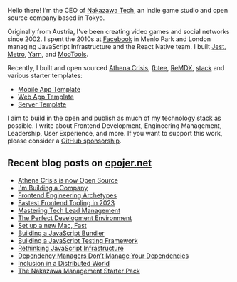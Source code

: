 Hello there! I’m the CEO of [Nakazawa Tech](https://nakazawa.dev), an indie game studio and open source company based in Tokyo.

Originally from Austria, I've been creating video games and social networks since 2002. I spent the 2010s at [Facebook](https://facebook.com) in Menlo Park and London managing JavaScript Infrastructure and the React Native team. I built [Jest](https://jestjs.io), [Metro](https://facebook.github.io/metro/), [Yarn](https://yarnpkg.com), and [MooTools](https://mootools.net).

Recently, I built and open sourced [Athena Crisis](https://athenacrisis.com), [fbtee](https://github.com/nkzw-tech/fbtee), [ReMDX](https://github.com/nkzw-tech/remdx), [stack](https://github.com/nkzw-tech/stack) and various starter templates:
* [Mobile App Template](https://github.com/nkzw-tech/expo-app-template)
* [Web App Template](https://github.com/nkzw-tech/web-app-template)
* [Server Template](https://github.com/nkzw-tech/server-template)

I aim to build in the open and publish as much of my technology stack as possible. I write about Frontend Development, Engineering Management, Leadership, User Experience, and more. If you want to support this work, please consider a [GitHub sponsorship](https://github.com/sponsors/cpojer).

## Recent blog posts on [cpojer.net](https://cpojer.net)

- [Athena Crisis is now Open Source](https://cpojer.net/posts/athena-crisis-open-source)
- [I'm Building a Company](https://cpojer.net/posts/building-a-company)
- [Frontend Engineering Archetypes](https://cpojer.net/posts/frontend-engineering-archetypes)
- [Fastest Frontend Tooling in 2023](https://cpojer.net/posts/fastest-frontend-tooling-in-2022)
- [Mastering Tech Lead Management](https://cpojer.net/posts/mastering-tech-lead-management)
- [The Perfect Development Environment](https://cpojer.net/posts/the-perfect-development-environment)
- [Set up a new Mac, Fast](https://cpojer.net/posts/set-up-a-new-mac-fast)
- [Building a JavaScript Bundler](https://cpojer.net/posts/building-a-javascript-bundler)
- [Building a JavaScript Testing Framework](https://cpojer.net/posts/building-a-javascript-testing-framework)
- [Rethinking JavaScript Infrastructure](https://cpojer.net/posts/rethinking-javascript-infrastructure)
- [Dependency Managers Don’t Manage Your Dependencies](https://cpojer.net/posts/dependency-managers-dont-manage-your-dependencies)
- [Inclusion in a Distributed World](https://cpojer.net/posts/inclusion-in-a-distributed-world)
- [The Nakazawa Management Starter Pack](https://cpojer.net/posts/the-nakazawa-management-starter-pack)
